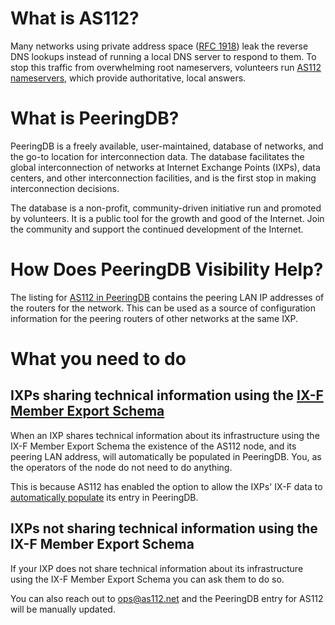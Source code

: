# What is AS112?

Many networks using private address space ([RFC 1918](https://www.rfc-editor.org/info/rfc1918)) leak the reverse DNS lookups instead of running a local DNS server to respond to them. To stop this traffic from overwhelming root nameservers, volunteers run [AS112 nameservers](https://www.as112.net), which provide authoritative, local answers.

# What is PeeringDB?

PeeringDB is a freely available, user-maintained, database of networks, and the go-to location for interconnection data. The database facilitates the global interconnection of networks at Internet Exchange Points (IXPs), data centers, and other interconnection facilities, and is the first stop in making interconnection decisions.

The database is a non-profit, community-driven initiative run and promoted by volunteers. It is a public tool for the growth and good of the Internet. Join the community and support the continued development of the Internet.

# How Does PeeringDB Visibility Help?

The listing for [AS112 in PeeringDB](https://www.peeringdb.com/net/10664) contains the peering LAN IP addresses of the routers for the network. This can be used as a source of configuration information for the peering routers of other networks at the same IXP.

# What you need to do

## IXPs sharing technical information using the [IX-F Member Export Schema](https://github.com/euro-ix/json-schemas)

When an IXP shares technical information about its infrastructure using the IX-F Member Export Schema the existence of the AS112 node, and its peering LAN address, will automatically be populated in PeeringDB. You, as the operators of the node do not need to do anything.

This is because AS112 has enabled the option to allow the IXPs' IX-F data to [automatically populate](https://docs.peeringdb.com/howto/get-started-operator/#database-records-to-create) its entry in PeeringDB.

## IXPs not sharing technical information using the IX-F Member Export Schema

If your IXP does not share technical information about its infrastructure using the IX-F Member Export Schema you can ask them to do so.

You can also reach out to ops@as112.net and the PeeringDB entry for AS112 will be manually updated.
